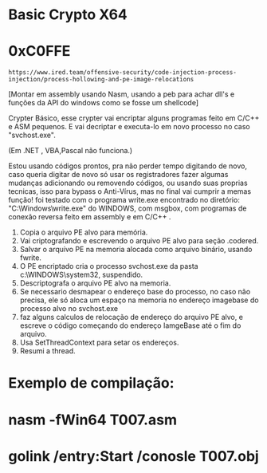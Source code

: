 # Basic Crypto X64
# 0xC0FFE
    https://www.ired.team/offensive-security/code-injection-process-injection/process-hollowing-and-pe-image-relocations

[Montar em assembly usando Nasm, usando a peb para achar dll's e funções da API do windows como se fosse um shellcode]

Crypter Básico, esse crypter vai encriptar alguns programas feito em C/C++ e ASM pequenos.
E vai decriptar e executa-lo em novo processo no caso "svchost.exe".

(Em .NET , VBA,Pascal não funciona.)

Estou usando códigos prontos, pra não perder tempo digitando de novo, caso queria digitar de novo só usar os registradores fazer algumas mudanças adicionando ou removendo códigos, ou usando suas proprias tecnicas, isso para bypass o Anti-Vírus, mas no final vai cumprir a memas função!
foi testado com o programa write.exe encontrado no diretório: "C:\Windows\write.exe" do WINDOWS, com msgbox, com programas de conexão reversa feito em assembly e em C/C++ .

1. Copia o arquivo PE alvo para memória.
2. Vai criptografando e escrevendo o arquivo PE alvo para seção .codered.
3. Salvar o arquivo PE na memoria alocada como arquivo binário, usando fwrite.
4.  O PE encriptado cria o processo svchost.exe da pasta c:\WINDOWS\system32, suspendido.   
5. Descriptografa o arquivo PE alvo na memoria.
6. Se necessario desmapear o endereço base do processo, no caso não precisa, ele só aloca um espaço na memoria no endereço imagebase do processo alvo no svchost.exe
7. faz alguns calculos de relocação de endereço do arquivo PE alvo, e escreve o código começando do endereço IamgeBase até o fim do arquivo.
8. Usa SetThreadContext para setar os endereços.
9. Resumi a thread.  

# Exemplo de compilação:
# nasm -fWin64 T007.asm
# golink /entry:Start /conosle T007.obj


